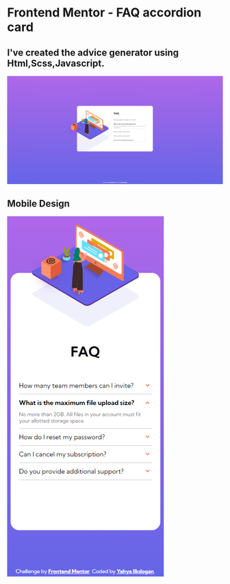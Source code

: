 # Frontend Mentor - FAQ accordion card

## I've created the advice generator using Html,Scss,Javascript.

![](./screenshots/Screenshot%20(72).png)

## Mobile Design

![](./screenshots/Screenshot%20(73).png) 
